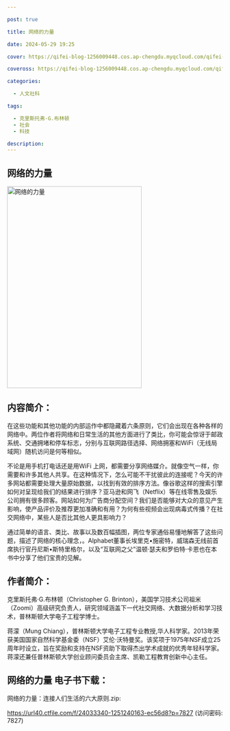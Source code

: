 ```yaml
---

post: true

title: 网络的力量

date: 2024-05-29 19:25

cover: https://qifei-blog-1256009448.cos.ap-chengdu.myqcloud.com/qifei-blog/650e2e45c458853aefb776c2.jpg

coveross: https://qifei-blog-1256009448.cos.ap-chengdu.myqcloud.com/qifei-blog/650e2e45c458853aefb776c2.jpg

categories:

  - 人文社科

tags:

  - 克里斯托弗·G.布林顿
  - 社会
  - 科技

description:
---
```


## 网络的力量
<img alt="网络的力量 " class="aligncenter loaded" data-was-processed="true" decoding="async" fetchpriority="high" height="471" src="https://qifei-blog-1256009448.cos.ap-chengdu.myqcloud.com/qifei-blog/650e2e45c458853aefb776c2.jpg " style="cursor: zoom-in;" width="314"/>

## 内容简介：

在这些功能和其他功能的内部运作中都隐藏着六条原则，它们会出现在各种各样的网络中。两位作者将网络和日常生活的其他方面进行了类比，你可能会惊讶于邮政系统、交通拥堵和停车标志，分别与互联网路径选择、网络拥塞和WiFi（无线局域网）随机访问是何等相似。

不论是用手机打电话还是用WiFi 上网，都需要分享网络媒介。就像空气一样，你需要和许多其他人共享。在这种情况下，怎么可能不干扰彼此的连接呢？今天的许多网站都需要处理大量原始数据，以找到有效的排序方法。像谷歌这样的搜索引擎如何对呈现给我们的结果进行排序？亚马逊和网飞（Netflix）等在线零售及娱乐公司拥有很多顾客。网站如何为广告商分配空间？我们是否能够对大众的意见产生影响，使产品评价及推荐更加准确和有用？为何有些视频会出现病毒式传播？在社交网络中，某些人是否比其他人更具影响力？

通过简单的语言、类比、故事以及数百幅插图，两位专家通俗易懂地解答了这些问题，描述了网络的核心理念，。Alphabet董事长埃里克•施密特，威瑞森无线前首席执行官丹尼斯•斯特里格尔，以及“互联网之父”温顿·瑟夫和罗伯特·卡恩也在本书中分享了他们宝贵的见解。

## 作者简介：

克里斯托弗·G.布林顿（Christopher G. Brinton），美国学习技术公司祖米（Zoomi）高级研究负责人，研究领域涵盖下一代社交网络、大数据分析和学习技术，普林斯顿大学电子工程学博士。

蒋濛（Mung Chiang），普林斯顿大学电子工程专业教授,华人科学家。2013年荣获美国国家自然科学基金委（NSF）艾伦·沃特曼奖。该奖项于1975年NSF成立25周年时设立，旨在奖励和支持在NSF资助下取得杰出学术成就的优秀年轻科学家。蒋濛还兼任普林斯顿大学创业顾问委员会主席、凯勒工程教育创新中心主任。

## 网络的力量 电子书下载：

网络的力量：连接人们生活的六大原则.zip: 

https://url40.ctfile.com/f/24033340-1251240163-ec56d8?p=7827 (访问密码: 7827)
